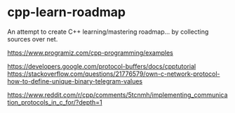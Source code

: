 # cpp-learn-roadmap
An attempt to create C++ learning/mastering roadmap... by collecting sources over net.

https://www.programiz.com/cpp-programming/examples

https://developers.google.com/protocol-buffers/docs/cpptutorial
https://stackoverflow.com/questions/21776579/own-c-network-protocol-how-to-define-unique-binary-telegram-values


https://www.reddit.com/r/cpp/comments/5tcnmh/implementing_communication_protocols_in_c_for/?depth=1
